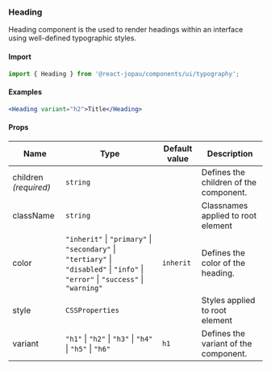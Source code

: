 ### Heading

Heading component is the used to render headings within an interface using well-defined typographic styles.

#### Import

```jsx
import { Heading } from '@react-jopau/components/ui/typography';
```

#### Examples

```jsx
<Heading variant="h2">Title</Heading>
```

#### Props

| Name                  | Type                                                                                                                               | Default value | Description                            |
| --------------------- | ---------------------------------------------------------------------------------------------------------------------------------- | ------------- | -------------------------------------- |
| children _(required)_ | `string`                                                                                                                           |               | Defines the children of the component. |
| className             | `string`                                                                                                                           |               | Classnames applied to root element     |
| color                 | `"inherit"` \| `"primary"` \| `"secondary"` \| `"tertiary"` \| `"disabled"` \| `"info"` \| `"error"` \| `"success"` \| `"warning"` | `inherit`     | Defines the color of the heading.      |
| style                 | `CSSProperties`                                                                                                                    |               | Styles applied to root element         |
| variant               | `"h1"` \| `"h2"` \| `"h3"` \| `"h4"` \| `"h5"` \| `"h6"`                                                                           | `h1`          | Defines the variant of the component.  |
